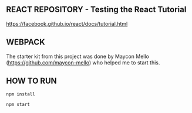 ## REACT REPOSITORY - Testing the React Tutorial
https://facebook.github.io/react/docs/tutorial.html


## WEBPACK
The starter kit from this project was done by Maycon Mello (https://github.com/maycon-mello)
who helped me to start this.

## HOW TO RUN

```
npm install
```
```
npm start
```